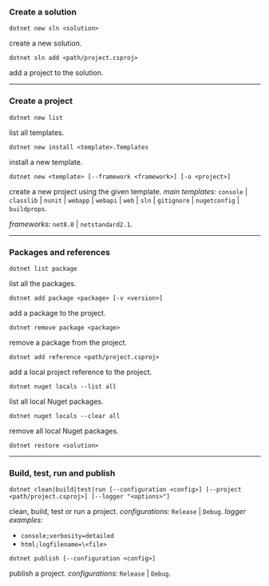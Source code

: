 ### Create a solution
```
dotnet new sln <solution>
```
create a new solution.
```
dotnet sln add <path/project.csproj>
```
add a project to the solution.
___
### Create a project
```
dotnet new list
```
list all templates.
```
dotnet new install <template>.Templates
```
install a new template.
```
dotnet new <template> [--framework <framework>] [-o <project>]
```
create a new project using the given template.
_main templates:_ `console` | `classlib` | `nunit` | `webapp` | `webapi` | `web` | `sln` | `gitignore` | `nugetconfig` | `buildprops`.

_frameworks:_ `net8.0` | `netstandard2.1`.
___
### Packages and references
```
dotnet list package
```
list all the packages.
```
dotnet add package <package> [-v <version>]
```
add a package to the project.
```
dotnet remove package <package>
```
remove a package from the project.
```
dotnet add reference <path/project.csproj>
```
add a local project reference to the project.
```
dotnet nuget locals --list all
```
list all local Nuget packages.
```
dotnet nuget locals --clear all
```
remove all local Nuget packages.
```
dotnet restore <solution>
```
___
### Build, test, run and publish
```
dotnet clean|build|test|run [--configuration <config>] [--project <path/project.csproj>] [--logger "<options>"]
```
clean, build, test or run a project.
_configurations:_ `Release` | `Debug`.
_logger examples:_
- `console;verbosity=detailed`
- `html;logfilename=\<file>`
```
dotnet publish [--configuration <config>]
```
publish a project.
_configurations:_ `Release` | `Debug`.